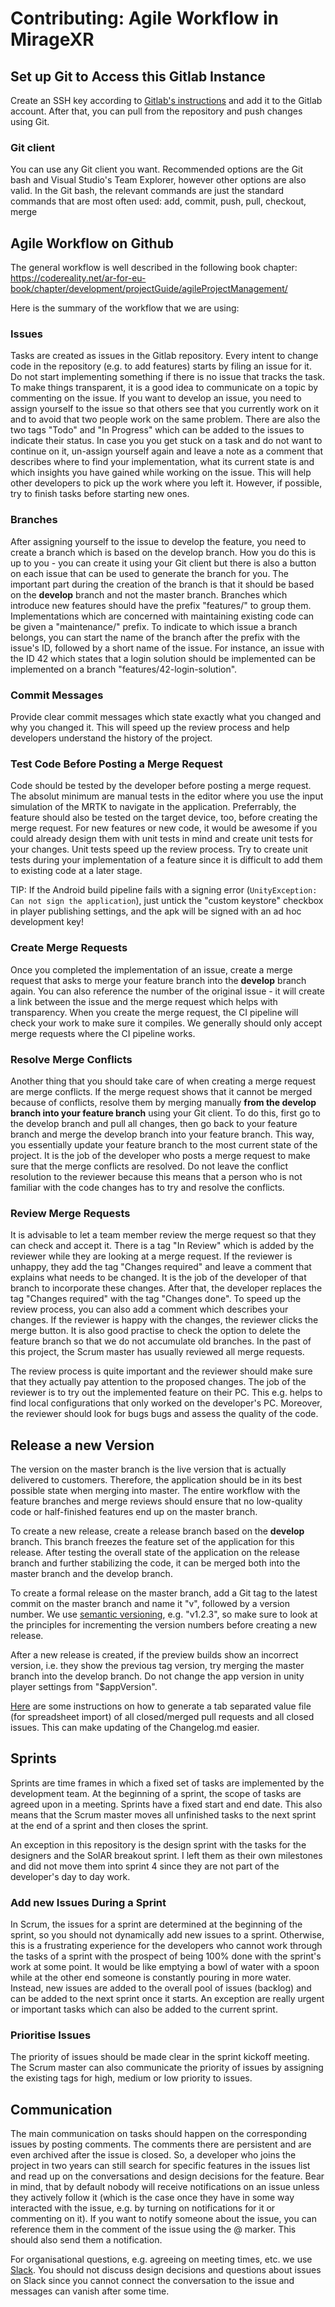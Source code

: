 # Contributing: Agile Workflow in MirageXR

## Set up Git to Access this Gitlab Instance

Create an SSH key according to [Gitlab's instructions](https://docs.gitlab.com/ee/ssh/) and add it to the Gitlab account. After that, you can pull from the repository and push changes using Git.

### Git client

You can use any Git client you want. Recommended options are the Git bash and Visual Studio's Team Explorer, however other options are also valid. In the Git bash, the relevant commands are just the standard commands that are most often used: add, commit, push, pull, checkout, merge

## Agile Workflow on Github

The general workflow is well described in the following book chapter: <https://codereality.net/ar-for-eu-book/chapter/development/projectGuide/agileProjectManagement/>

Here is the summary of the workflow that we are using:

### Issues

Tasks are created as issues in the Gitlab repository. Every intent to change code in the repository (e.g. to add features) starts by filing an issue for it. Do not start implementing something if there is no issue that tracks the task. To make things transparent, it is a good idea to communicate on a topic by commenting on the issue. If you want to develop an issue, you need to assign yourself to the issue so that others see that you currently work on it and to avoid that two people work on the same problem. There are also the two tags "Todo" and "In Progress" which can be added to the issues to indicate their status. In case you you get stuck on a task and do not want to continue on it, un-assign yourself again and leave a note as a comment that describes where to find your implementation, what its current state is and which insights you have gained while working on the issue. This will help other developers to pick up the work where you left it. However, if possible, try to finish tasks before starting new ones.

### Branches

After assigning yourself to the issue to develop the feature, you need to create a branch which is based on the develop branch. How you do this is up to you - you can create it using your Git client but there is also a button on each issue that can be used to generate the branch for you. The important part during the creation of the branch is that it should be based on the **develop** branch and not the master branch. Branches which introduce new features should have the prefix "features/" to group them. Implementations which are concerned with maintaining existing code can be given a "maintenance/" prefix. To indicate to which issue a branch belongs, you can start the name of the branch after the prefix with the issue's ID, followed by a short name of the issue. For instance, an issue with the ID 42 which states that a login solution should be implemented can be implemented on a branch "features/42-login-solution".

### Commit Messages

Provide clear commit messages which state exactly what you changed and why you changed it. This will speed up the review process and help developers understand the history of the project.

### Test Code Before Posting a Merge Request

Code should be tested by the developer before posting a merge request. The absolut minimum are manual tests in the editor where you use the input simulation of the MRTK to navigate in the application. Preferrably, the feature should also be tested on the target device, too, before creating the merge request. For new features or new code, it would be awesome if you could already design them with unit tests in mind and create unit tests for your changes. Unit tests speed up the review process. Try to create unit tests during your implementation of a feature since it is difficult to add them to existing code at a later stage.

TIP: If the Android build pipeline fails with a signing error (```UnityException: Can not sign the application```), just untick the "custom keystore" checkbox in player publishing settings, and the apk will be signed with an ad hoc development key!

### Create Merge Requests

Once you completed the implementation of an issue, create a merge request that asks to merge your feature branch into the **develop** branch again. You can also reference the number of the original issue - it will create a link between the issue and the merge request which helps with transparency. When you create the merge request, the CI pipeline will check your work to make sure it compiles. We generally should only accept merge requests where the CI pipeline works.

### Resolve Merge Conflicts

Another thing that you should take care of when creating a merge request are merge conflicts. If the merge request shows that it cannot be merged because of conflicts, resolve them by merging manually **from the develop branch into your feature branch** using your Git client. To do this, first go to the develop branch and pull all changes, then go back to your feature branch and merge the develop branch into your feature branch. This way, you essentially update your feature branch to the most current state of the project. It is the job of the developer who posts a merge request to make sure that the merge conflicts are resolved. Do not leave the conflict resolution to the reviewer because this means that a person who is not familiar with the code changes has to try and resolve the conflicts.

### Review Merge Requests

It is advisable to let a team member review the merge request so that they can check and accept it. There is a tag "In Review" which is added by the reviewer while they are looking at a merge request. If the reviewer is unhappy, they add the tag "Changes required" and leave a comment that explains what needs to be changed. It is the job of the developer of that branch to incorporate these changes. After that, the developer replaces the tag "Changes required" with the tag "Changes done". To speed up the review process, you can also add a comment which describes your changes. If the reviewer is happy with the changes, the reviewer clicks the merge button. It is also good practise to check the option to delete the feature branch so that we do not accumulate old branches. In the past of this project, the Scrum master has usually reviewed all merge requests.

The review process is quite important and the reviewer should make sure that they actually pay attention to the proposed changes. The job of the reviewer is to try out the implemented feature on their PC. This e.g. helps to find local configurations that only worked on the developer's PC. Moreover, the reviewer should look for bugs bugs and assess the quality of the code.


## Release a new Version

The version on the master branch is the live version that is actually delivered to customers. Therefore, the application should be in its best possible state when merging into master. The entire workflow with the feature branches and merge reviews should ensure that no low-quality code or half-finished features end up on the master branch.

To create a new release, create a release branch based on the **develop** branch. This branch freezes the feature set of the application for this release. After testing the overall state of the application on the release branch and further stabilizing the code, it can be merged both into the master branch and the develop branch.

To create a formal release on the master branch, add a Git tag to the latest commit on the master branch and name it "v", followed by a version number. We use [semantic versioning](https://semver.org/), e.g. "v1.2.3", so make sure to look at the principles for incrementing the version numbers before creating a new release.

After a new release is created, if the preview builds show an incorrect version, i.e. they show the previous tag version, try merging the master branch into the develop branch. Do not change the app version in unity player settings from "$appVersion".

[Here](https://github.com/WEKIT-ECS/MIRAGE-XR/wiki/Making-a-new-Changelog.md) are some instructions on how to generate a tab separated value file (for spreadsheet import) of all closed/merged pull requests and all closed issues. This can make updating of the Changelog.md easier.


## Sprints

Sprints are time frames in which a fixed set of tasks are implemented by the development team. At the beginning of a sprint, the scope of tasks are agreed upon in a meeting. Sprints have a fixed start and end date. This also means that the Scrum master moves all unfinished tasks to the next sprint at the end of a sprint and then closes the sprint.

An exception in this repository is the design sprint with the tasks for the designers and the SolAR breakout sprint. I left them as their own milestones and did not move them into sprint 4 since they are not part of the developer's day to day work.

### Add new Issues During a Sprint

In Scrum, the issues for a sprint are determined at the beginning of the sprint, so you should not dynamically add new issues to a sprint. Otherwise, this is a frustrating experience for the developers who cannot work through the tasks of a sprint with the prospect of being 100% done with the sprint's work at some point. It would be like emptying a bowl of water with a spoon while at the other end someone is constantly pouring in more water. Instead, new issues are added to the overall pool of issues (backlog) and can be added to the next sprint once it starts. An exception are really urgent or important tasks which can also be added to the current sprint.

### Prioritise Issues

The priority of issues should be made clear in the sprint kickoff meeting. The Scrum master can also communicate the priority of issues by assigning the existing tags for high, medium or low priority to issues.


## Communication

The main communication on tasks should happen on the corresponding issues by posting comments. The comments there are persistent and are even archived after the issue is closed. So, a developer who joins the project in two years can still search for specific features in the issues list and read up on the conversations and design decisions for the feature. Bear in mind, that by default nobody will receive notifications on an issue unless they actively follow it (which is the case once they have in some way interacted with the issue, e.g. by turning on notifications for it or commenting on it). If you want to notify someone about the issue, you can reference them in the comment of the issue using the @ marker. This should also send them a notification.

For organisational questions, e.g. agreeing on meeting times, etc. we use [Slack](https://mirage-community.slack.com/). You should not discuss design decisions and questions about issues on Slack since you cannot connect the conversation to the issue and messages can vanish after some time.
